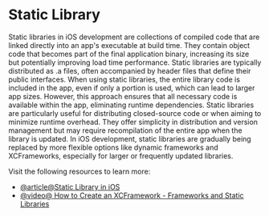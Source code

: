 # Static Library

Static libraries in iOS development are collections of compiled code that are linked directly into an app's executable at build time. They contain object code that becomes part of the final application binary, increasing its size but potentially improving load time performance. Static libraries are typically distributed as .a files, often accompanied by header files that define their public interfaces. When using static libraries, the entire library code is included in the app, even if only a portion is used, which can lead to larger app sizes. However, this approach ensures that all necessary code is available within the app, eliminating runtime dependencies. Static libraries are particularly useful for distributing closed-source code or when aiming to minimize runtime overhead. They offer simplicity in distribution and version management but may require recompilation of the entire app when the library is updated. In iOS development, static libraries are gradually being replaced by more flexible options like dynamic frameworks and XCFrameworks, especially for larger or frequently updated libraries.

Visit the following resources to learn more:

- [@article@Static Library in iOS](https://swiftpublished.com/article/static-library-in-ios-part1)
- [@video@ How to Create an XCFramework - Frameworks and Static Libraries ](https://www.youtube.com/watch?v=40EmwraG4-k)
